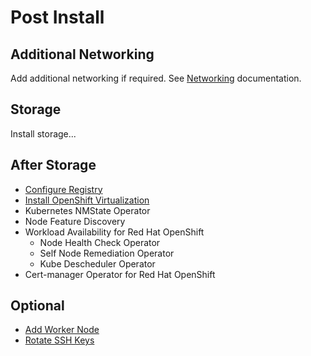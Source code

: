 # Post Install

## Additional Networking

Add additional networking if required. See [Networking](/docs/networking/networking.md) documentation.

## Storage

Install storage...

## After Storage

* [Configure Registry](configure-registry.md)
* [Install OpenShift Virtualization](https://docs.redhat.com/en/documentation/openshift_container_platform/latest/html/virtualization/installing#installing-virt)  
* Kubernetes NMState Operator
* Node Feature Discovery
* Workload Availability for Red Hat OpenShift
    * Node Health Check Operator
    * Self Node Remediation Operator
    * Kube Descheduler Operator
* Cert-manager Operator for Red Hat OpenShift  

## Optional

* [Add Worker Node](add-worker-node.md)  
* [Rotate SSH Keys](rotate-ssh-keys.md)

